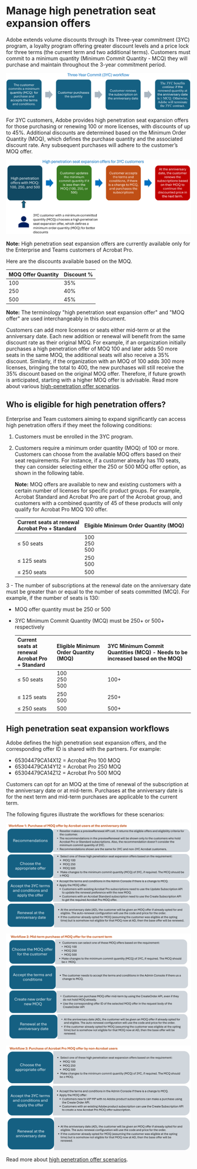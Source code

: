 # Manage high penetration seat expansion offers

Adobe extends volume discounts through its Three-year commitment (3YC) program, a loyalty program offering greater discount levels and a price lock for three terms (the current term and two additional terms). Customers must commit to a minimum quantity (Minimum Commit Quantity - MCQ) they will purchase and maintain throughout the 3-year commitment period.

![3YC workflow](../image/3yc_workflow.png)

For 3YC customers, Adobe provides high penetration seat expansion offers for those purchasing or renewing 100 or more licenses, with discounts of up to 45%. Additional discounts are determined based on the Minimum Order Quantity (MOQ), which defines the purchase quantity and the associated discount rate. Any subsequent purchases will adhere to the customer’s MOQ offer.

![High pen offers for 3YC customers](../image/high_pen_intro.png)

**Note:** High penetration seat expansion offers are currently available only for the Enterprise and Teams customers of Acrobat Pro.

Here are the discounts available based on the MOQ.

| MOQ Offer Quantity | Discount % |
|--------------------|------------|
| 100                | 35%        |
| 250                | 40%        |
| 500                | 45%        |

**Note:** The terminology "high penetration seat expansion offer" and "MOQ offer" are used interchangeably in this document.

Customers can add more licenses or seats either mid-term or at the anniversary date. Each new addition or renewal will benefit from the same discount rate as their original MOQ. For example, if an organization initially purchases a high penetration offer of MOQ 100  and later adds 50 more seats in the same MOQ, the additional seats will also receive a 35% discount. Similarly, if the organization with an MOQ of 100 adds 300 more licenses, bringing the total to 400, the new purchases will still receive the 35% discount based on the original MOQ offer. Therefore, if future growth is anticipated, starting with a higher MOQ offer is advisable.
Read more about various [high-penetration offer scenarios](./high_pen_scenarios.md).

## Who is eligible for high penetration offers?

Enterprise and Team customers aiming to expand significantly can access high penetration offers if they meet the following conditions:

1. Customers must be enrolled in the 3YC program.
2. Customers require a minimum order quantity (MOQ) of 100 or more. Customers can choose from the available MOQ offers based on their seat requirements. For instance, if a customer already has 110 seats, they can consider selecting either the 250 or 500 MOQ offer option, as shown in the following table.

   **Note:** MOQ offers are available to new and existing customers with a certain number of licenses for specific product groups. For example, Acrobat Standard and Acrobat Pro are part of the Acrobat group, and customers with a combined quantity of 45 of these products will only qualify for Acrobat Pro MOQ 100 offer.

     | Current seats at renewal <br/> Acrobat Pro + Standard | Eligible Minimum Order Quantity (MOQ) |
    |-------------------------------------------------------|---------------------------------------|
    | ≤ 50 seats                                            | 100 <br /> 250 <br /> 500             |
    | ≤ 125 seats                                           | 250 <br /> 500                        |
    | ≤ 250 seats                                           | 500                                   |

3 - The number of subscriptions at the renewal date on the anniversary date must be greater than or equal to the number of seats committed (MCQ). For example, if the number of seats is 130:

- MOQ offer quantity must be 250 or 500
- 3YC Minimum Commit Quantity (MCQ) must be 250+ or 500+ respectively

  | Current seats at renewal <br/> Acrobat Pro + Standard | Eligible Minimum Order Quantity (MOQ) | 3YC Minimum Commit Quantities (MCQ) - Needs to be increased based on the MOQ) |
  |-------------------------------------------------------|---------------------------------------|-------------------------------------------------------------------------------|
  | ≤ 50 seats                                            | 100 <br /> 250 <br /> 500             | 100+                                                                          |
  | ≤ 125 seats                                           | 250 <br /> 500                        | 250+                                                                          |
  | ≤ 250 seats                                           | 500                                   | 500+                                                                          |

## High penetration seat expansion workflows

Adobe defines the high penetration seat expansion offers, and the corresponding offer ID is shared with the partners. For example:

- 65304479CA14X12 = Acrobat Pro 100 MOQ
- 65304479CA14Y12 = Acrobat Pro 250 MOQ
- 65304479CA14Z12 = Acrobat Pro 500 MOQ

Customers can opt for an MOQ at the time of renewal of the subscription at the anniversary date or at mid-term. Purchases at the anniversary date is for the next term and mid-term purchases are applicable to the current term.

The following figures illustrate the workflows for these scenarios:

![Workflow 1](../image/moq_ad.png)

![Workflow 2](../image/moq_mid_term.png)

![Workflow 2](../image/moq_non_acro.png)

Read more about [high penetration offer scenarios](./high_pen_scenarios.md).
